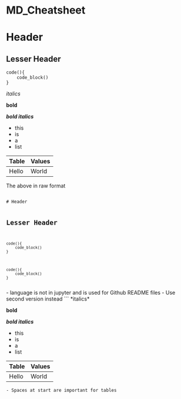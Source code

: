 # MD_Cheatsheet

# Header

## Lesser Header

```language
code(){
    code_block()
}
```

*italics*

**bold**

***bold italics***

- this
- is
- a
- list


 Table | Values
 ----- | ----- 
 Hello | World

The above in raw format

<code>
# Header

## Lesser Header

```language
code(){
    code_block()
}
```

```
code(){
    code_block()
}
```
</code>
- language is not in jupyter and is used for Github README files
- Use second version instead
```
*italics*

**bold**

***bold italics***

- this
- is
- a
- list

 Table | Values
 ----- | ----- 
 Hello | World
```
- Spaces at start are important for tables
